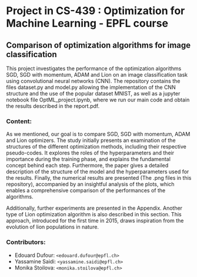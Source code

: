 # Project in CS-439 : Optimization for Machine Learning - EPFL course

## Comparison of optimization algorithms for image classification

This project investigates the performance of the optimization algorithms SGD, SGD with momentum, ADAM and Lion on an image classification task using convolutional neural networks (CNN). The repository contains the files dataset.py and model.py allowing the implementation of the CNN structure and the use of the popular dataset MNIST, as well as a jupyter notebook file OptML_project.ipynb, where we run our main code and obtain the results described in the report.pdf.

### Content: 

As we mentioned, our goal is to compare SGD, SGD with momentum, ADAM and Lion optimizers. The study initially presents an examination of the structures of the different optimization methods, including their respective pseudo-codes. It explores the roles of the hyperparameters and their importance during the training phase, and explains the fundamental concept behind each step. Furthermore, the paper gives a detailed description of the structure of the model and the hyperparameters used for the results. Finally, the numerical results are presented (The .png files in this repository), accompanied by an insightful analysis of the plots, which enables a comprehensive comparison of the performances of the algorithms.

Additionally, further experiments are presented in the Appendix. Another type of Lion optimization algorithm is also described in this section. This approach, introduced for the first time in 2015, draws inspiration from the evolution of lion populations in nature.

### Contributors: 

* Edouard Dufour: `<edouard.dufour@epfl.ch>`
* Yassamine Saidi: `<yassamine.saidi@epfl.ch>`
* Monika Stoilova: `<monika.stoilova@epfl.ch>`
